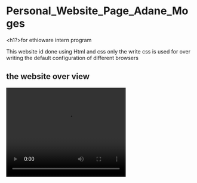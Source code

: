 # Personal_Website_Page_Adane_Moges

<h1?>for ethioware intern program</h1>

<p>This website id done using Html and css only
the write css is used for over writing the default configuration of different browsers</p>
<h2>the website over view</h2>
    <video width="320" height="240" controls>
  <source src="https://drive.google.com/file/d/1yw2WMTWjrwPOpvWYkV35W0PdqEt7dQl8/view?usp=drive_link" type="video/mp4">
</video>

